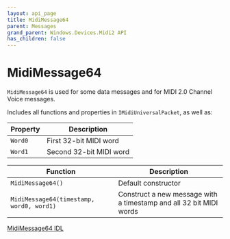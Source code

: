 ```yaml
---
layout: api_page
title: MidiMessage64
parent: Messages
grand_parent: Windows.Devices.Midi2 API
has_children: false
---
```


# MidiMessage64

`MidiMessage64` is used for some data messages and for MIDI 2.0 Channel Voice messages.

Includes all functions and properties in `IMidiUniversalPacket`, as well as:

| Property | Description |
| -------- | ----------- |
| `Word0` | First 32-bit MIDI word|
| `Word1` | Second 32-bit MIDI word |

| Function | Description |
| -------- | ----------- |
| `MidiMessage64()` | Default constructor |
| `MidiMessage64(timestamp, word0, word1)` | Construct a new message with a timestamp and all 32 bit MIDI words |

[MidiMessage64 IDL](https://github.com/microsoft/MIDI/blob/main/src/api/Client/Midi2Client/MidiMessage64.idl)

